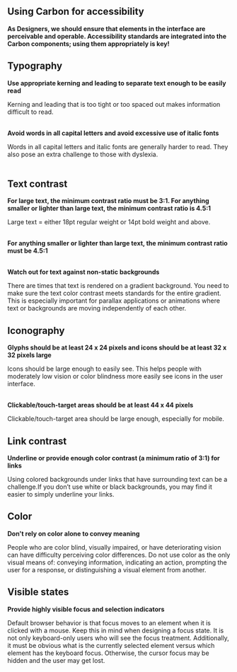 ## Using Carbon for accessibility

**As Designers, we should ensure that elements in the interface are perceivable and operable. Accessibility standards are integrated into the Carbon components; using them appropriately is key!**

## Typography

**Use appropriate kerning and leading to separate text enough to be easily read**

Kerning and leading that is too tight or too spaced out makes information difficult to read.
<br/>
<br/>

**Avoid words in all capital letters and avoid excessive use of italic fonts**

Words in all capital letters and italic fonts are generally harder to read. They also pose an extra challenge to those with dyslexia.
<br/>
<br/>

## Text contrast

**For large text, the minimum contrast ratio must be 3:1. For anything smaller or lighter than large text, the minimum contrast ratio is 4.5:1**

Large text = either 18pt regular weight or 14pt bold weight and above.
<br/>
<br/>

**For anything smaller or lighter than large text, the minimum contrast ratio must be 4.5:1**
<br/>
<br/>

**Watch out for text against non-static backgrounds**

There are times that text is rendered on a gradient background. You need to make sure the text color contrast meets standards for the entire gradient. This is especially important for parallax applications or animations where text or backgrounds are moving independently of each other.


## Iconography

**Glyphs should be at least 24 x 24 pixels and icons should be at least 32 x 32 pixels large**

Icons should be large enough to easily see. This helps people with moderately low vision or color blindness more easily see icons in the user interface.
<br/>
<br/>

**Clickable/touch-target areas should be at least 44 x 44 pixels**

Clickable/touch-target area should be large enough, especially for mobile.

## Link contrast

**Underline or provide enough color contrast (a minimum ratio of 3:1) for links**

Using colored backgrounds under links that have surrounding text can be a challenge.If you don’t use white or black backgrounds, you may find it easier to simply underline your links.

## Color

**Don't rely on color alone to convey meaning**

People who are color blind, visually impaired, or have deteriorating vision can have difficulty perceiving color differences. Do not use color as the only visual means of: conveying information, indicating an action, prompting the user for a response, or distinguishing a visual element from another.

## Visible states

**Provide highly visible focus and selection indicators**

Default browser behavior is that focus moves to an element when it is clicked with a mouse. Keep this in mind when designing a focus state. It is not only keyboard-only users who will see the focus treatment. Additionally, it must be obvious what is the currently selected element versus which element has the keyboard focus. Otherwise, the cursor focus may be hidden and the user may get lost.
